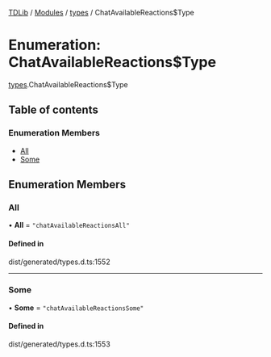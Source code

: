 [TDLib](../README.md) / [Modules](../modules.md) / [types](../modules/types.md) / ChatAvailableReactions$Type

# Enumeration: ChatAvailableReactions$Type

[types](../modules/types.md).ChatAvailableReactions$Type

## Table of contents

### Enumeration Members

- [All](types.ChatAvailableReactions_Type.md#all)
- [Some](types.ChatAvailableReactions_Type.md#some)

## Enumeration Members

### All

• **All** = ``"chatAvailableReactionsAll"``

#### Defined in

dist/generated/types.d.ts:1552

___

### Some

• **Some** = ``"chatAvailableReactionsSome"``

#### Defined in

dist/generated/types.d.ts:1553
